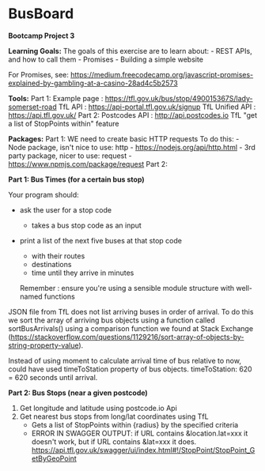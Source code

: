 # BusBoard
**Bootcamp Project 3**

**Learning Goals:**
    The goals of this exercise are to learn about:
     - REST APIs, and how to call them
     - Promises
     - Building a simple website

For Promises, see: https://medium.freecodecamp.org/javascript-promises-explained-by-gambling-at-a-casino-28ad4c5b2573

**Tools:**
    Part 1:
        Example page : https://tfl.gov.uk/bus/stop/490015367S/lady-somerset-road
        TfL API : https://api-portal.tfl.gov.uk/signup
        TfL Unified API : https://api.tfl.gov.uk/
    Part 2:
        Postcodes API : http://api.postcodes.io
        TfL "get a list of StopPoints within" feature

**Packages:**
    Part 1:
        WE need to create basic HTTP requests
        To do this:
          - Node package, isn't nice to use: http - https://nodejs.org/api/http.html
          - 3rd party package, nicer to use: request - https://www.npmjs.com/package/request
    Part 2:



**Part 1: Bus Times (for a certain bus stop)**

Your program should:
  - ask the user for a stop code
      - takes a bus stop code as an input
  - print a list of the next five buses at that stop code
      - with their routes
      - destinations
      - time until they arrive in minutes

    Remember : ensure you're using a sensible module structure with well-named functions


JSON file from TfL does not list arriving buses in order of arrival. To do this we sort the array of arriving bus objects using a function called sortBusArrivals() using a comparison function we found at Stack Exchange (https://stackoverflow.com/questions/1129216/sort-array-of-objects-by-string-property-value).

Instead of using moment to calculate arrival time of bus relative to now, could have used timeToStation property of bus objects. timeToStation: 620 = 620 seconds until arrival.

**Part 2: Bus Stops (near a given postcode)**

1) Get longitude and latitude using postcode.io Api
2) Get nearest bus stops from long/lat coordinates using TfL
    - Gets a list of StopPoints within {radius} by the specified criteria
    - ERROR IN SWAGGER OUTPUT: if URL contains &location.lat=xxx it doesn't work, but if URL contains &lat=xxx it does.
      https://api.tfl.gov.uk/swagger/ui/index.html#!/StopPoint/StopPoint_GetByGeoPoint
